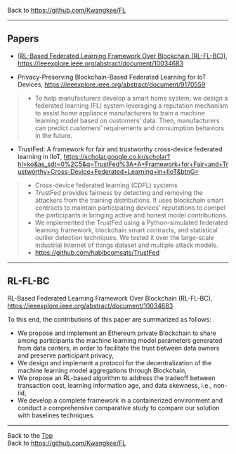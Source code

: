 Back to https://github.com/Kwangkee/FL
***

## Papers 
- [[RL-Based Federated Learning Framework Over Blockchain (RL-FL-BC)](https://github.com/Kwangkee/FL/blob/main/BCFL.md#rl-fl-bc)], https://ieeexplore.ieee.org/abstract/document/10034683  

- Privacy-Preserving Blockchain-Based Federated Learning for IoT Devices, https://ieeexplore.ieee.org/abstract/document/9170559
>- To help manufacturers develop a smart home system, we design a federated learning (FL) system leveraging a reputation mechanism to assist home appliance manufacturers to train a machine learning model based on customers’ data. Then, manufacturers can predict customers’ requirements and consumption behaviors in the future. 

- TrustFed: A framework for fair and trustworthy cross-device federated learning in IIoT, https://scholar.google.co.kr/scholar?hl=ko&as_sdt=0%2C5&q=TrustFed%3A+A+Framework+for+Fair+and+Trustworthy+Cross-Device+Federated+Learning+in+IIoT&btnG=
>- Cross-device federated learning (CDFL) systems 
>- TrustFed provides fairness by detecting and removing the attackers from the training distributions. It uses blockchain smart contracts to maintain participating devices' reputations to compel the participants in bringing active and honest model contributions. 
>- We implemented the TrustFed using a Python-simulated federated learning framework, blockchain smart contracts, and statistical outlier detection techniques. We tested it over the large-scale industrial Internet of things dataset and multiple attack models. 
>- https://github.com/habibcomsats/TrustFed

***

## RL-FL-BC
RL-Based Federated Learning Framework Over Blockchain (RL-FL-BC), https://ieeexplore.ieee.org/abstract/document/10034683

To this end, the contributions of this paper are summarized as follows:
- We propose and implement an Ethereum private Blockchain to share among participants the machine learning model parameters generated from data centers, in order to facilitate the trust between data owners and preserve participant privacy,
- We design and implement a protocol for the decentralization of the machine learning model aggregations through Blockchain,
- We propose an RL-based algorithm to address the tradeoff between transaction cost, learning information age, and data skewness, i.e., non-iid,
- We develop a complete framework in a containerized environment and conduct a comprehensive comparative study to compare our solution with baselines techniques.

***
Back to the [Top](#papers)  
Back to https://github.com/Kwangkee/FL
